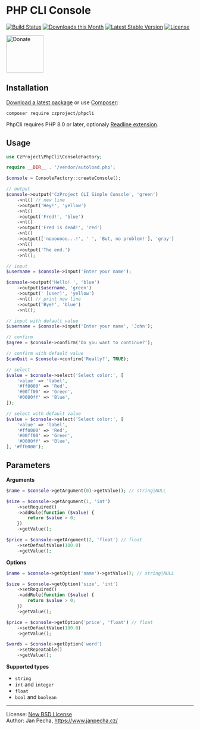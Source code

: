 PHP CLI Console
===============

[![Build Status](https://github.com/czproject/phpcli/workflows/Build/badge.svg)](https://github.com/czproject/phpcli/actions)
[![Downloads this Month](https://img.shields.io/packagist/dm/czproject/phpcli.svg)](https://packagist.org/packages/czproject/phpcli)
[![Latest Stable Version](https://poser.pugx.org/czproject/phpcli/v/stable)](https://github.com/czproject/phpcli/releases)
[![License](https://img.shields.io/badge/license-New%20BSD-blue.svg)](https://github.com/czproject/phpcli/blob/master/license.md)

<a href="https://www.janpecha.cz/donate/"><img src="https://buymecoffee.intm.org/img/donate-banner.v1.svg" alt="Donate" height="100"></a>


Installation
------------

[Download a latest package](https://github.com/czproject/phpcli/releases) or use [Composer](http://getcomposer.org/):

```
composer require czproject/phpcli
```

PhpCli requires PHP 8.0 or later, optionaly [Readline extension](http://www.php.net/manual/en/book.readline.php).


Usage
-----

``` php
use CzProject\PhpCli\ConsoleFactory;

require __DIR__ . '/vendor/autoload.php';

$console = ConsoleFactory::createConsole();

// output
$console->output('CzProject CLI Simple Console', 'green')
	->nl() // new line
	->output('Hey!', 'yellow')
	->nl()
	->output('Fred!', 'blue')
	->nl()
	->output('Fred is dead!', 'red')
	->nl()
	->output(['nooooooo...!', ' ', 'But, no problem!'], 'gray')
	->nl()
	->output('The end.')
	->nl();

// input
$username = $console->input('Enter your name');

$console->output('Hello! ', 'blue')
	->output($username, 'green')
	->output(' [user]', 'yellow')
	->nl() // print new line
	->output('Bye!', 'blue')
	->nl();

// input with default value
$username = $console->input('Enter your name', 'John');

// confirm
$agree = $console->confirm('Do you want to continue?');

// confirm with default value
$canQuit = $console->confirm('Really?', TRUE);

// select
$value = $console->select('Select color:', [
	'value' => 'label',
	'#ff0000' => 'Red',
	'#00ff00' => 'Green',
	'#0000ff' => 'Blue',
]);

// select with default value
$value = $console->select('Select color:', [
	'value' => 'label',
	'#ff0000' => 'Red',
	'#00ff00' => 'Green',
	'#0000ff' => 'Blue',
], '#ff0000');
```


## Parameters

**Arguments**

```php
$name = $console->getArgument(0)->getValue(); // string|NULL

$size = $console->getArgument(1, 'int')
	->setRequired()
	->addRule(function ($value) {
		return $value > 0;
	})
	->getValue();

$price = $console->getArgument(2, 'float') // float
	->setDefaultValue(100.0)
	->getValue();
```


**Options**

```php
$name = $console->getOption('name')->getValue(); // string|NULL

$size = $console->getOption('size', 'int')
	->setRequired()
	->addRule(function ($value) {
		return $value > 0;
	})
	->getValue();

$price = $console->getOption('price', 'float') // float
	->setDefaultValue(100.0)
	->getValue();

$words = $console->getOption('word')
	->setRepeatable()
	->getValue();
```


**Supported types**

* `string`
* `int` and `integer`
* `float`
* `bool` and `boolean`

--------------------------------------------------------------------------------

License: [New BSD License](license.md)
<br>Author: Jan Pecha, https://www.janpecha.cz/
